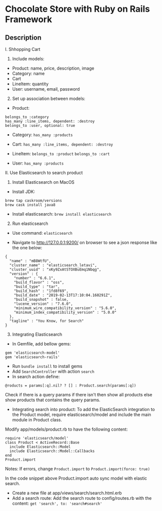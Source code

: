 # Chocolate Store with Ruby on Rails Framework

## Description

I. Shhopping Cart
1. Include models:
- Product: name, price, description, image
- Category: name
- Cart
- LineItem: quantity
- User: username, email, password
2. Set up association between models:
- Product:
```
belongs_to :category
has_many :line_items, dependent: :destroy
belongs_to :user, optional: true
```
- Category:
`has_many :products`

- Cart:
`has_many :line_items, dependent: :destroy`

- LineItem:
`belongs_to :product`
`belongs_to :cart`

- User:
`has_many :products`

II. Use Elasticsearch to search product

1. Install Elasticsearch on MacOS
- Install JDK:
```
brew tap caskroom/versions
brew cask install java8
```

- Install elasticsearch:
`brew install elasticsearch`

2. Run elasticsearch
- Use command:
`elasticsearch`

-  Navigate to http://127.0.0.1:9200/ on browser to see a json response like the one below:
```
{
  "name" : "mB8WtfU",
  "cluster_name" : "elasticsearch_letavi",
  "cluster_uuid" : "xKy9ZxAtSTOXBuEmq1Nbqg",
  "version" : {
    "number" : "6.6.1",
    "build_flavor" : "oss",
    "build_type" : "tar",
    "build_hash" : "1fd8f69",
    "build_date" : "2019-02-13T17:10:04.160291Z",
    "build_snapshot" : false,
    "lucene_version" : "7.6.0",
    "minimum_wire_compatibility_version" : "5.6.0",
    "minimum_index_compatibility_version" : "5.0.0"
  },
  "tagline" : "You Know, for Search"
}
```

3. Integrating Elasticsearch
- In Gemfile, add bellow gems:
```
gem 'elasticsearch-model'
gem 'elasticsearch-rails'
```

- Run `bundle install` to install gems
- Add  `SearchController` with action `search`
- In search action define:
```
@roducts = params[:q].nil? ? [] : Product.search(params[:q])
```

Check if there is a query params if there isn't then show all products else show products that contains the query params.

- Integrating search into product:
To add the ElasticSearch integration to the Product model, require elasticsearch/model and include the main module in Product class.

Modify app/models/product.rb to have the following content:
```
require 'elasticsearch/model'
class Product < ActiveRecord::Base
  include Elasticsearch::Model
  include Elasticsearch::Model::Callbacks
end
Product.import
```

Notes: If errors, change `Product.import` to `Product.import(force: true)`

In the code snippet above Product.import auto sync model with elastic search.


- Create a new file at app/views/search/search.html.erb
- Add a search route:
Add the search route to config/routes.rb with the content:
`get 'search', to: 'search#search'`
